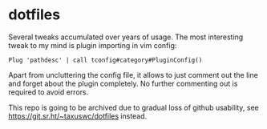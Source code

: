 # dotfiles

Several tweaks accumulated over years of usage. 
The most interesting tweak to my mind is plugin importing in vim config:

```vim
Plug 'pathdesc' | call tconfig#category#PluginConfig()
```
Apart from uncluttering the config file, it allows to just comment out the line and forget about the plugin completely.
No further commenting out is required to avoid errors.

This repo is going to be archived due to gradual loss of github usability, see
https://git.sr.ht/~taxuswc/dotfiles instead.
